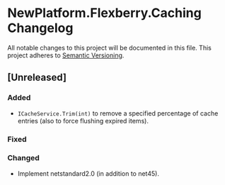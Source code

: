 # NewPlatform.Flexberry.Caching Changelog
All notable changes to this project will be documented in this file.
This project adheres to [Semantic Versioning](http://semver.org/).

## [Unreleased]
### Added
* `ICacheService.Trim(int)` to remove a specified percentage of cache entries (also to force flushing expired items).

### Fixed

### Changed
* Implement netstandard2.0 (in addition to net45).

